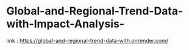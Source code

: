 # Global-and-Regional-Trend-Data-with-Impact-Analysis-


link : https://global-and-regional-trend-data-with.onrender.com/
